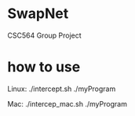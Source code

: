 # SwapNet
CSC564 Group Project

# how to use
Linux: ./intercept.sh ./myProgram

Mac: ./intercep_mac.sh ./myProgram
